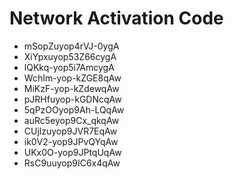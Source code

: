 # Network Activation Code
* mSopZuyop4rVJ-0ygA
* XiYpxuyop53Z66cygA
* lQKkq-yop5i7AmcygA
* WchIm-yop-kZGE8qAw
* MiKzF-yop-kZdewqAw
* pJRHfuyop-kGDNcqAw
* 5qPzOOyop9Ah-LQqAw
* auRc5eyop9Cx_qkqAw
* CUjlzuyop9JVR7EqAw
* ik0V2-yop9JPvQYqAw
* UKx0O-yop9JPtqUqAw
* RsC9uuyop9IC6x4qAw